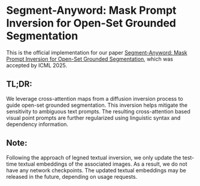 # Segment-Anyword: Mask Prompt Inversion for Open-Set Grounded Segmentation

This is the official implementation for our paper [Segment-Anyword: Mask Prompt Inversion for Open-Set Grounded Segmentation](https://arxiv.org/abs/2505.17994), which was accepted by ICML 2025.

## TL;DR: 

We leverage cross-attention maps from a diffusion inversion process to guide open-set grounded segmentation. This inversion helps mitigate the sensitivity to ambiguous text prompts. The resulting cross-attention based visual point prompts are further regularized using linguistic syntax and dependency information.

## Note:

Following the approach of legned textual inversion, we only update the test-time textual embeddings of the associated images. As a result, we do not have any network checkpoints. The updated textual embeddings may be released in the future, depending on usage requests.
